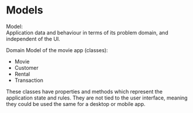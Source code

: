 # Models
Model:  
Application data and behaviour in terms of its problem domain, and independent of the UI.

Domain Model of the movie app (classes):
- Movie
- Customer
- Rental
- Transaction

These classes have properties and methods which represent the application state and rules. They are not tied to the user interface, meaning they could be used the same for a desktop or mobile app.

